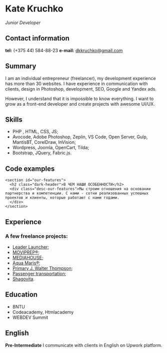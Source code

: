 ﻿ # Kate Kruchko
*Junior Developer*


## Contact information

**tel:**  (+375 44) 584-88-23 
**e-mail:** dkkruchko@gmail.com


## Summary
I am an individual entrepreneur (freelancer), my development experience has more than 30 websites. I have experience in communication with clients, design in Photoshop, development, SEO, Google and Yandex ads. 

However, I understand that it is impossible to know everything. I want to grow as a front-end developer and create projects with awesome UI/UX.


## Skills

- PHP , HTML, CSS, JS;
- Avocode, Adobe Photoshop, Zeplin, VS Code, Open Server, Gulp, MantisBT, CorelDraw, InVision;
- Wordpress, Joomla, OpenCart, Tilda;
- Bootstrap, JQuery, Fabric.js.


## Code examples

    <section id="our-features">
      <h2 class="dark-header">В ЧЕМ НАШИ ОСОБЕННОСТИ</h2>
      <div class="desc-our-features">Мы строим отношения на основании партнерства и компетенции. С нами - сотни реализованных успешных проектов и клиенты, которые работают с нами годами.
      </div>
    </section>


## Experience

### A few freelance projects:
 - [ Leader Launcher](https://leader-launcher.com/calendar/);
 - [MOVIPREP®](https://moviprep.by/);
 - [MEDIAHOUSE](https://media-house.by/);
 - [Aqua Maris®](https://aquamaris.by/);
 - [Primary J. Walter Thompson](https://primary-jwt.by/);
 - [Passenger transportation](http://bybus.by/);
 - [Shagovita](https://game.shagovita.by/).


## Education
 
  - BNTU
 - Codeacademy, Htmlacademy
 - WEBDEV Summit


## English

**Pre-Intermediate**
I communicate with clients in English on Upwork platform.




